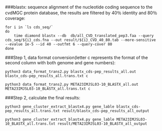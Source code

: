 ###blastx: sequence alignment of the nucleotide coding sequence to the cvdMGC protein database, the results are filtered by 40％ identity and 80％ coverage:
```
for i in `ls cds_seq/`
do
	time diamond blastx --db  db/all_CVD_translated_pep3.faa --query cds_seq/${i}_cds.fna --out result/${i}_CVD_40_80.tab --more-sensitive --evalue 1e-5 --id 40 --outfmt 6 --query-cover 80
done
```
###Step 1, data format conversion(letter c represents the format of the second column with both genome and gene numbers):
```
python3 data_format_trans2.py blastx_cds-pep_results_all.out blastx_cds-pep_results_all.trans.txt c
```
```
python3 data_format_trans2.py META23IMJSL03-10_BLASTX_all.out META23IMJSL03-10_BLASTX_all.trans.txt c
```

###Step 2, calculate the final results:
```
python3 gene_cluster_extract_blastx4.py gene_lable blastx_cds-pep_results_all.trans.txt result/blastx_cds-pep_results_all_output
```
```
python3 gene_cluster_extract_blastx4.py gene_lable META23IMJSL03-10_BLASTX_all.trans.txt result/META23IMJSL03-10_BLASTX_all_output
```